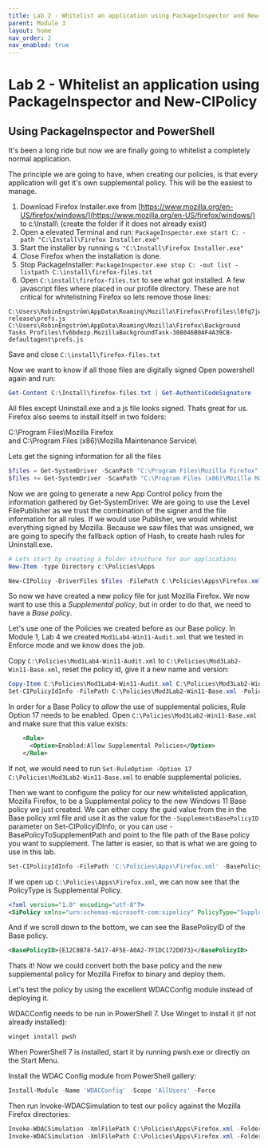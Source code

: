 ```yaml
---
title: Lab 2 - Whitelist an application using PackageInspector and New-CIPolicy
parent: Module 3
layout: home
nav_order: 2
nav_enabled: true
---
```


# Lab 2 - Whitelist an application using PackageInspector and New-CIPolicy


## Using PackageInspector and PowerShell

It's been a long ride but now we are finally going to whitelist a completely normal application.

The principle we are going to have, when creating our policies, is that every application will get it's own supplemental policy. This will be the easiest to manage.


1. Download Firefox Installer.exe from [https://www.mozilla.org/en-US/firefox/windows/](https://www.mozilla.org/en-US/firefox/windows/) to c:\Install\ (create the folder if it does not already exist)
2. Open a elevated Terminal and run: `PackageInspector.exe start C: -path "C:\Install\Firefox Installer.exe"`
3. Start the installer by running `& "C:\Install\Firefox Installer.exe"`
4. Close Firefox when the installation is done.
5. Stop PackageInstaller: `PackageInspector.exe stop C: -out list -listpath C:\install\firefox-files.txt`
6. Open `C:\install\firefox-files.txt` to see what got installed. A few javascript files where placed in our profile directory. These are not critical for whitelistning Firefox so lets remove those lines:

```
C:\Users\RobinEngström\AppData\Roaming\Mozilla\Firefox\Profiles\l0fq7jw3.default-release\prefs.js
C:\Users\RobinEngström\AppData\Roaming\Mozilla\Firefox\Background Tasks Profiles\fv6bdezp.MozillaBackgroundTask-308046B0AF4A39CB-defaultagent\prefs.js
```
Save and close `C:\install\firefox-files.txt`


Now we want to know if all those files are digitally signed
Open powershell again and run:
```powershell
Get-Content C:\Install\firefox-files.txt | Get-AuthentiCodeSignature
```
All files except Uninstall.exe and a js file looks signed. Thats great for us. Firefox also seems to install itself in two folders:

C:\Program Files\Mozilla Firefox\
and
C:\Program Files (x86)\Mozilla Maintenance Service\

Lets get the signing information for all the files

```powershell
$files = Get-SystemDriver -ScanPath "C:\Program Files\Mozilla Firefox" -UserPEs -NoShadowCopy
$files += Get-SystemDriver -ScanPath "C:\Program Files (x86)\Mozilla Maintenance Service\" -UserPEs -NoShadowCopy
```

Now we are going to generate a new App Control policy from the information gathered by Get-SystemDriver. We are going to use the Level FilePublisher as we trust the combination of the signer and the file information for all rules. If we would use Publisher, we would whitelist everything signed by Mozilla. Because we saw files that was unsigned, we are going to specify the fallback option of Hash, to create hash rules for Uninstall.exe.

```powershell
# Lets start by creating a folder structure for our applications
New-Item -type Directory c:\Policies\Apps

New-CIPolicy -DriverFiles $files -FilePath C:\Policies\Apps\Firefox.xml -Level FilePublisher -Fallback Hash
```

So now we have created a new policy file for just Mozilla Firefox.
We now want to use this a *Supplemental policy*, but in order to do that, we need to have a *Base policy*.
 
Let's use one of the Policies we created before as our Base policy. In Module 1, Lab 4 we created `Mod1Lab4-Win11-Audit.xml` that we tested in Enforce mode and we know does the job.

Copy `C:\Policies\Mod1Lab4-Win11-Audit.xml` to `C:\Policies\Mod3Lab2-Win11-Base.xml`, reset the policy id, give it a new name and version:

```powershell
Copy-Item C:\Policies\Mod1Lab4-Win11-Audit.xml C:\Policies\Mod3Lab2-Win11-Base.xml
Set-CIPolicyIdInfo -FilePath C:\Policies\Mod3Lab2-Win11-Base.xml -PolicyName "Win11 Base Policy (UMCI/KMCI)" -PolicyId "20241017" -ResetPolicyID
```

In order for a Base Policy to *allow* the use of supplemental policies, Rule Option 17 needs to be enabled. Open `C:\Policies\Mod3Lab2-Win11-Base.xml`
and make sure that this value exists:

```xml
    <Rule>
      <Option>Enabled:Allow Supplemental Policies</Option>
    </Rule>
```

If not, we would need to run `Set-RuleOption -Option 17 C:\Policies\Mod3Lab2-Win11-Base.xml` to enable supplemental policies.


Then we want to configure the policy for our new whitelisted application, Mozilla Firefox, to be a Supplemental policy to the new Windows 11 Base policy we just created.
We can either copy the guid value from the <BasePolicyID> in the Base policy xml file and use it as the value for the `-SupplementsBasePolicyID` parameter on Set-CIPolicyIDInfo, or you can use -BasePolicyToSupplementPath and point to the file path of the Base policy you want to supplement. The latter is easier, so that is what we are going to use in this lab.

```powershell
Set-CIPolicyIdInfo -FilePath 'C:\Policies\Apps\Firefox.xml' -BasePolicyToSupplementPath C:\Policies\Mod3Lab2-Win11-Base.xml
```

If we open up `C:\Policies\Apps\Firefox.xml`, we can now see that the PolicyType is Supplemental Policy.

```xml
<?xml version="1.0" encoding="utf-8"?>
<SiPolicy xmlns="urn:schemas-microsoft-com:sipolicy" PolicyType="Supplemental Policy">
```

And if we scroll down to the bottom, we can see the BasePolicyID of the Base policy.

```xml
<BasePolicyID>{E12C8B78-5A17-4F5E-A0A2-7F1DC172D073}</BasePolicyID>
```


Thats it! Now we could convert both the base policy and the new supplemental policy for Mozilla Firefox to binary and deploy them.


Let's test the policy by using the excellent WDACConfig module instead of deploying it.

WDACConfig needs to be run in PowerShell 7. Use Winget to install it (if not already installed):

```powershell
winget install pwsh
```

When PowerShell 7 is installed, start it by running pwsh.exe or directly on the Start Menu.

Install the WDAC Config module from PowerShell gallery:

```powershell
Install-Module -Name 'WDACConfig' -Scope 'AllUsers' -Force
```
Then run Invoke-WDACSimulation to test our policy against the Mozilla Firefox directories:

```powershell
Invoke-WDACSimulation -XmlFilePath C:\Policies\Apps\Firefox.xml -Folderpath "C:\Program Files\Mozilla Firefox"
Invoke-WDACSimulation -XmlFilePath C:\Policies\Apps\Firefox.xml -Folderpath "C:\Program Files (x86)\Mozilla Maintenance Service\"
```